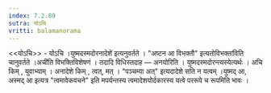 ```yaml
---
index: 7.2.89
sutra: योऽचि
vritti: balamanorama
---
```


<<योऽचि>> - योऽचि ।युष्मदस्मदोरनादेशे॑ इत्यनुवर्तते । "अष्टन आ विभक्तौ" इत्यतोविभक्ता॑विति चानुवर्तते ।अची॑ति विभक्तिविशेषणं । तदादि विधिस्तदाह — अनयोरिति । युष्मदस्मदोरन्त्यस्येत्यर्थः । अचि किम् , युवाभ्याम् । अनादेशे किम् , त्वत्, मत् । "पञ्चम्या अत्" इत्यदादेशे सति न यत्वम् ।युष्मद् आ, अस्मद् आ इत्यत्र "त्वमावेकवचने" इति मपर्यन्तस्य त्वमादेशयोर्दकारस्य यत्वे पररूपे च रूपमिति भावः । 